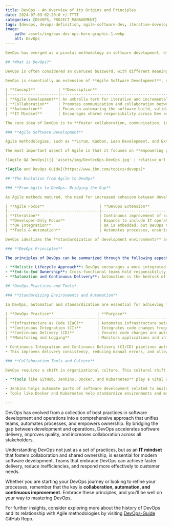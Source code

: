 ```yaml
---
title: DevOps - An Overview of its Origins and Principles
date: 2024-07-09 02:20:0 +/-TTTT
categories: [DEVOPS, PROJECT_MANAGEMENT]
tags: [devops, devops-definition, agile-software-dev, iterative-development, software-delivery, collaboration-automation, it-mindset, team-autonomy, production-environment, delivery-predictability, efficiency-security]
image:
    path: assets/img/aws-dev-ops-hero-graphic-1.webp
    alt: DevOps
----

DevOps has emerged as a pivotal methodology in software development, blending agility and operational efficiency to achieve rapid, high-quality releases. The term "DevOps" itself has become widely used, often misunderstood, but crucially important for teams seeking to bridge the gap between software development and IT operations. In this blog post, we delve into the origins, fundamental concepts, and the core principles that underpin DevOps. By understanding the history and evolution of DevOps, you'll gain insights into how it has transformed the IT landscape and why it continues to be a critical part of modern software engineering.

## *What is DevOps?*

DevOps is often considered an overused buzzword, with different meanings depending on the context. However, rather than trying to pin down a strict definition, it is more effective to understand the **fundamental concepts** that are widely associated with DevOps and examine its origins to grasp its purpose.

DevOps is essentially an extension of **Agile Software Development**, emerging out of a necessity to accelerate software delivery while maintaining high performance. The evolution of Agile methods over the past decade has led to the realization that a more **holistic approach to the software delivery lifecycle** was needed.

| **Concept**          | **Description**                                                                                         |
|----------------------|---------------------------------------------------------------------------------------------------------|
| **Agile Development**| An umbrella term for iterative and incremental software development methodologies like Scrum and Kanban. |
| **Collaboration**    | Promotes communication and collaboration between development and operations to streamline delivery.     |
| **Automation**       | Focus on automating the software build, validation, and deployment processes for consistency.           |
| **IT Mindset**       | Encourages shared responsibility across Dev and Ops teams, enhancing support from ideation to delivery.  |

The core idea of DevOps is to **foster collaboration, communication, integration, and automation** between software developers and IT operations. This leads to improvements in the speed and quality of software delivery while empowering cross-functional teams with full ownership of software applications—from design through to production support.

### **Agile Software Development**

Agile methodologies, such as **Scrum, Kanban, Lean Development, and Extreme Programming (XP)**, share a common vision of enhancing software through continuous planning, testing, and integration. Originally, **Agile teams** were primarily focused on developers, but it quickly became apparent that separating development and Quality Assurance (QA) was inefficient. As such, Agile evolved to encompass both development and QA, extending further to include delivery and support, thereby making the entire process more **agile**.

The most important aspect of Agile is that it focuses on **empowering people to collaborate** and make decisions effectively, reducing the need for rigid processes that stifle innovation.

![Agile QA DevOps]({{ 'assets/img/DevSecOps-DevOps.jpg' | relative_url }})

*[Agile and DevOps Guide](https://www.ibm.com/topics/devops)*

## *The Evolution from Agile to DevOps*

### **From Agile to DevOps: Bridging the Gap**

As Agile methods matured, the need for increased cohesion between development and operations became evident. While Agile improved the speed of **feature development**, the hand-off between Dev and Ops often introduced delays and miscommunication—hence the term **"throwing over the wall"**.

| **Agile Focus**                        | **DevOps Extension**                                                                                   |
|----------------------------------------|--------------------------------------------------------------------------------------------------------|
| **Iteration**                          | Continuous improvement of software through smaller, manageable increments.                              |
| **Developer-Only Focus**               | Expands to include IT operations to ensure full ownership and maintainability from build to production. |
| **QA Integration**                     | QA is embedded, but DevOps takes a step further to encompass deployment and support for true agility.   |
| **Tools & Automation**                 | Automates processes, ensuring consistency in deployment and testing.                                    |

DevOps idealizes the **standardization of development environments** and promotes automation to increase the predictability and **efficiency of software delivery**. The aim is to empower teams, giving them more **control of the production environment**, better understanding of the production infrastructure, and ultimately enabling them to support their applications throughout their lifecycle.

### **DevOps Principles**

The principles of DevOps can be summarized through the following aspects:

- **Holistic Lifecycle Approach**: DevOps encourages a more integrated approach to the **software lifecycle**. Teams involved are no longer limited to only building code but also include testing, deployment, and monitoring.
- **End-to-End Ownership**: Cross-functional teams hold responsibility for the **entire application lifecycle**. This autonomy fosters a sense of ownership, leading to better quality, as there is no division of responsibility between different stages of the application.
- **Automation and Continuous Delivery**: Automation is the bedrock of DevOps, significantly improving the **consistency and quality** of the software delivery pipeline. This includes automating the build, validation, and deployment stages.

## *DevOps Practices and Tools*

### **Standardizing Environments and Automation**

In DevOps, automation and standardization are essential for achieving **delivery predictability** and efficiency. Standardized development environments help to remove inconsistencies, and by automating the testing, integration, and deployment processes, teams can focus more on **innovation** rather than on mundane repetitive tasks.

| **DevOps Practice**                   | **Purpose**                                                         |
|---------------------------------------|---------------------------------------------------------------------|
| **Infrastructure as Code (IaC)**      | Automates infrastructure setup, ensuring consistency across setups. |
| **Continuous Integration (CI)**       | Integrates code changes frequently, with automated testing.         |
| **Continuous Delivery (CD)**          | Ensures code changes are automatically tested and prepared for release. |
| **Monitoring and Logging**            | Monitors applications and infrastructure for insights and early detection of issues. |

- Continuous Integration and Continuous Delivery (CI/CD) pipelines automate the movement of code from development to production.
- This improves delivery consistency, reducing manual errors, and allowing teams to scale faster.

### **Collaboration Tools and Culture**

DevOps requires a shift in organizational culture. This cultural shift is about **breaking silos** and creating an environment where collaboration between traditionally separate roles—development, IT operations, QA, and security—is encouraged.

- **Tools like GitHub, Jenkins, Docker, and Kubernetes** play a vital role in implementing DevOps practices by providing version control, CI/CD pipelines, and container orchestration.

- Jenkins helps automate parts of software development related to building, testing, and deploying, making CI/CD possible.
- Tools like Docker and Kubernetes help standardize environments and make scaling applications more efficient and consistent.

---
```

DevOps has evolved from a collection of best practices in software development and operations into a comprehensive approach that unifies teams, automates processes, and empowers ownership. By bridging the gap between development and operations, DevOps accelerates software delivery, improves quality, and increases collaboration across all stakeholders.

Understanding DevOps not just as a set of practices, but as an **IT mindset** that fosters collaboration and shared ownership, is essential for modern software development. Teams that embrace DevOps can achieve faster delivery, reduce inefficiencies, and respond more effectively to customer needs.

Whether you are starting your DevOps journey or looking to refine your processes, remember that the key is **collaboration, automation, and continuous improvement**. Embrace these principles, and you'll be well on your way to mastering DevOps.

For further insights, consider exploring more about the history of DevOps and its relationship with Agile methodologies by visiting [DevOps-Guide](https://github.com/Tikam02/DevOps-Guide) GitHub Repo.
